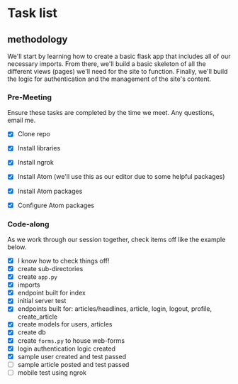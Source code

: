 # Task list

## methodology
We'll start by learning how to create a basic flask app that includes all of our necessary imports. From there, we'll build a basic skeleton of all the different views (pages) we'll need for the site to function. Finally, we'll build the logic for authentication and the management of the site's content.

### Pre-Meeting
Ensure these tasks are completed by the time we meet. Any questions, email me.
- [x] Clone repo
- [x] Install libraries
- [x] Install ngrok
- [x] Install Atom (we'll use this as our editor due to some helpful packages)
- [x] Install Atom packages
- [x] Configure Atom packages


### Code-along
As we work through our session together, check items off like the example below.

- [x] I know how to check things off!
- [x] create sub-directories
- [x] create `app.py`
- [x] imports
- [x] endpoint built for index
- [x] initial server test
- [x] endpoints built for: articles/headlines, article, login, logout, profile, create_article
- [x] create models for users, articles
- [x] create db
- [x] create `forms.py` to house web-forms
- [x] login authentication logic created
- [x] sample user created and test passed
- [ ] sample article posted and test passed
- [ ] mobile test using ngrok
